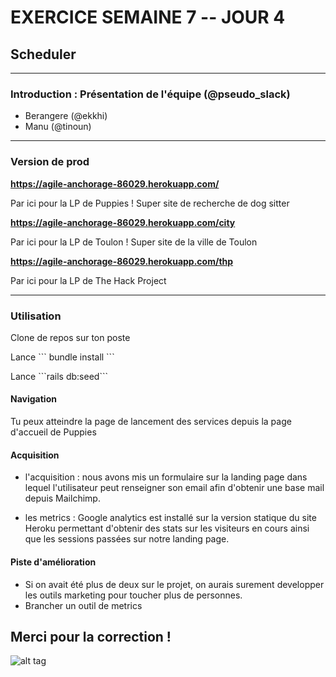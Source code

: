 # EXERCICE SEMAINE 7 -- JOUR 4
## Scheduler

-------------

### Introduction : Présentation de l'équipe (@pseudo_slack)
- Berangere (@ekkhi)
- Manu (@tinoun)

------------

### Version de prod

**https://agile-anchorage-86029.herokuapp.com/**
<p>Par ici pour la LP de Puppies ! Super site de recherche de dog sitter</p>

**https://agile-anchorage-86029.herokuapp.com/city**
<p>Par ici pour la LP de Toulon ! Super site de la ville de Toulon</p>

**https://agile-anchorage-86029.herokuapp.com/thp**
<p>Par ici pour la LP de The Hack Project</p>


------------

### Utilisation 

<p>Clone de repos sur ton poste</p>

<p>Lance ``` bundle install ```</p>

<p>Lance ```rails db:seed```</p>

#### Navigation
<p>
	Tu peux atteindre la page de lancement des services depuis la page d'accueil de Puppies
</p>

#### Acquisition
- l'acquisition : nous avons mis un formulaire sur la landing page dans lequel l'utilisateur peut renseigner son email afin d'obtenir une base mail depuis Mailchimp. 
    
- les metrics : Google analytics est installé sur la version statique du site Heroku permettant d'obtenir des stats sur les visiteurs en cours ainsi que les sessions passées sur notre landing page. 
    
#### Piste d'amélioration

    
   - Si on avait été plus de deux sur le projet, on aurais surement developper les outils marketing pour toucher plus de personnes.
   - Brancher un outil de metrics



## Merci pour la correction ! 


![alt tag](https://user-images.githubusercontent.com/37908682/38898586-acc9ed70-4295-11e8-9433-fa83027043be.png)
